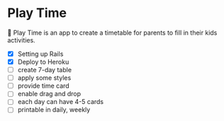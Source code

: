# Play Time

📅 Play Time is an app to create a timetable for parents to fill in their kids activities.

- [x] Setting up Rails
- [x] Deploy to Heroku
- [ ] create 7-day table
- [ ] apply some styles
- [ ] provide time card
- [ ] enable drag and drop
- [ ] each day can have 4-5 cards
- [ ] printable in daily, weekly
